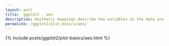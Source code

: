 ```yaml
---
layout: post
title:  ggplot2 - aes
description: Aesthetic mappings describe how variables in the data are mapped to visual properties (aesthetics) of geoms.
permalink: /ggplot2/plot-basics/aes/
---
```


{% include posts/ggplot2/plot-basics/aes.html %}
